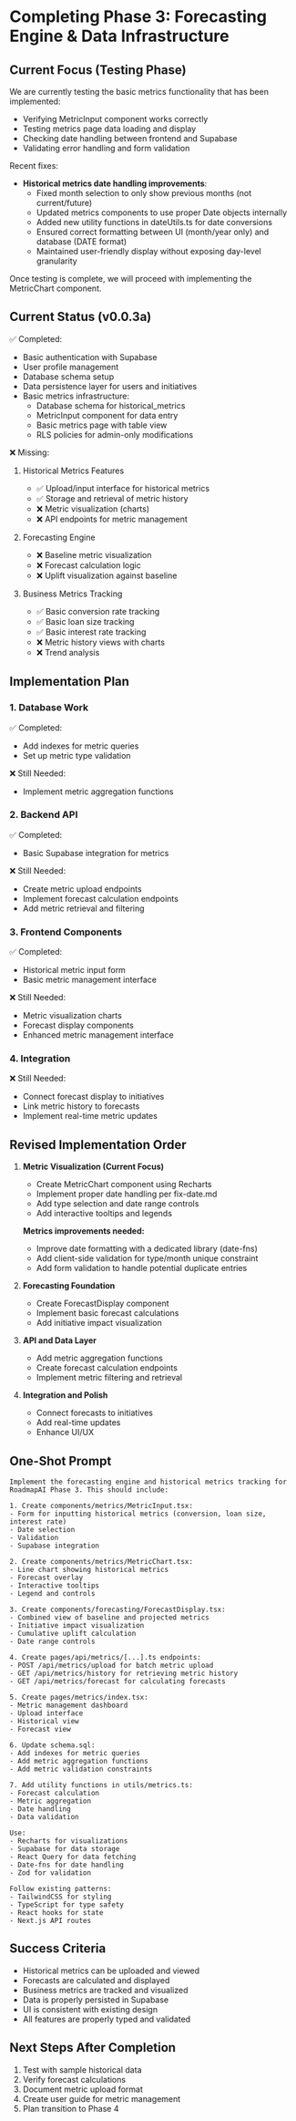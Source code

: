 # Completing Phase 3: Forecasting Engine & Data Infrastructure

## Current Focus (Testing Phase)
We are currently testing the basic metrics functionality that has been implemented:
- Verifying MetricInput component works correctly
- Testing metrics page data loading and display
- Checking date handling between frontend and Supabase
- Validating error handling and form validation

Recent fixes:
- **Historical metrics date handling improvements**:
  - Fixed month selection to only show previous months (not current/future)
  - Updated metrics components to use proper Date objects internally 
  - Added new utility functions in dateUtils.ts for date conversions
  - Ensured correct formatting between UI (month/year only) and database (DATE format)
  - Maintained user-friendly display without exposing day-level granularity

Once testing is complete, we will proceed with implementing the MetricChart component.

## Current Status (v0.0.3a)
✅ Completed:
- Basic authentication with Supabase
- User profile management
- Database schema setup
- Data persistence layer for users and initiatives
- Basic metrics infrastructure:
  - Database schema for historical_metrics
  - MetricInput component for data entry
  - Basic metrics page with table view
  - RLS policies for admin-only modifications

❌ Missing:
1. Historical Metrics Features
   - ✅ Upload/input interface for historical metrics
   - ✅ Storage and retrieval of metric history
   - ❌ Metric visualization (charts)
   - ❌ API endpoints for metric management

2. Forecasting Engine
   - ❌ Baseline metric visualization
   - ❌ Forecast calculation logic
   - ❌ Uplift visualization against baseline

3. Business Metrics Tracking
   - ✅ Basic conversion rate tracking
   - ✅ Basic loan size tracking
   - ✅ Basic interest rate tracking
   - ❌ Metric history views with charts
   - ❌ Trend analysis

## Implementation Plan

### 1. Database Work
✅ Completed:
- Add indexes for metric queries
- Set up metric type validation

❌ Still Needed:
- Implement metric aggregation functions

### 2. Backend API
✅ Completed:
- Basic Supabase integration for metrics

❌ Still Needed:
- Create metric upload endpoints
- Implement forecast calculation endpoints
- Add metric retrieval and filtering

### 3. Frontend Components
✅ Completed:
- Historical metric input form
- Basic metric management interface

❌ Still Needed:
- Metric visualization charts
- Forecast display components
- Enhanced metric management interface

### 4. Integration
❌ Still Needed:
- Connect forecast display to initiatives
- Link metric history to forecasts
- Implement real-time metric updates

## Revised Implementation Order

1. **Metric Visualization (Current Focus)**
   - Create MetricChart component using Recharts
   - Implement proper date handling per fix-date.md
   - Add type selection and date range controls
   - Add interactive tooltips and legends

   **Metrics improvements needed:**
   - Improve date formatting with a dedicated library (date-fns)
   - Add client-side validation for type/month unique constraint
   - Add form validation to handle potential duplicate entries

2. **Forecasting Foundation**
   - Create ForecastDisplay component
   - Implement basic forecast calculations
   - Add initiative impact visualization

3. **API and Data Layer**
   - Add metric aggregation functions
   - Create forecast calculation endpoints
   - Implement metric filtering and retrieval

4. **Integration and Polish**
   - Connect forecasts to initiatives
   - Add real-time updates
   - Enhance UI/UX

## One-Shot Prompt

```
Implement the forecasting engine and historical metrics tracking for RoadmapAI Phase 3. This should include:

1. Create components/metrics/MetricInput.tsx:
- Form for inputting historical metrics (conversion, loan size, interest rate)
- Date selection
- Validation
- Supabase integration

2. Create components/metrics/MetricChart.tsx:
- Line chart showing historical metrics
- Forecast overlay
- Interactive tooltips
- Legend and controls

3. Create components/forecasting/ForecastDisplay.tsx:
- Combined view of baseline and projected metrics
- Initiative impact visualization
- Cumulative uplift calculation
- Date range controls

4. Create pages/api/metrics/[...].ts endpoints:
- POST /api/metrics/upload for batch metric upload
- GET /api/metrics/history for retrieving metric history
- GET /api/metrics/forecast for calculating forecasts

5. Create pages/metrics/index.tsx:
- Metric management dashboard
- Upload interface
- Historical view
- Forecast view

6. Update schema.sql:
- Add indexes for metric queries
- Add metric aggregation functions
- Add metric validation constraints

7. Add utility functions in utils/metrics.ts:
- Forecast calculation
- Metric aggregation
- Date handling
- Data validation

Use:
- Recharts for visualizations
- Supabase for data storage
- React Query for data fetching
- Date-fns for date handling
- Zod for validation

Follow existing patterns:
- TailwindCSS for styling
- TypeScript for type safety
- React hooks for state
- Next.js API routes
```

## Success Criteria
- Historical metrics can be uploaded and viewed
- Forecasts are calculated and displayed
- Business metrics are tracked and visualized
- Data is properly persisted in Supabase
- UI is consistent with existing design
- All features are properly typed and validated

## Next Steps After Completion
1. Test with sample historical data
2. Verify forecast calculations
3. Document metric upload format
4. Create user guide for metric management
5. Plan transition to Phase 4 